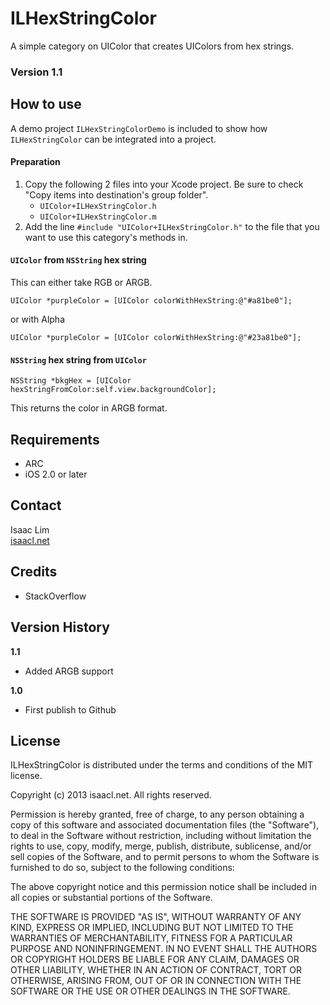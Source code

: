 ILHexStringColor
================

A simple category on UIColor that creates UIColors from hex strings.

### Version 1.1

How to use
----------
A demo project `ILHexStringColorDemo` is included to show how `ILHexStringColor` can be integrated into a project.

#### Preparation
1. Copy the following 2 files into your Xcode project. Be sure to check "Copy items into destination's group folder".
    - `UIColor+ILHexStringColor.h`
    - `UIColor+ILHexStringColor.m`
4. Add the line `#include "UIColor+ILHexStringColor.h"` to the file that you want to use this category's methods in.

#### `UIColor` from `NSString` hex string

  This can either take RGB or ARGB.

    UIColor *purpleColor = [UIColor colorWithHexString:@"#a81be0"];

  or with Alpha

    UIColor *purpleColor = [UIColor colorWithHexString:@"#23a81be0"];

#### `NSString` hex string from `UIColor`

    NSString *bkgHex = [UIColor hexStringFromColor:self.view.backgroundColor];

  This returns the color in ARGB format.

Requirements
------------
- ARC
- iOS 2.0 or later

Contact
-------
Isaac Lim   
[isaacl.net](http://isaacl.net)

Credits
-------
- StackOverflow

Version History
---------------
**1.1**  
- Added ARGB support

**1.0**  
- First publish to Github

License
-------
 ILHexStringColor is distributed under the terms and conditions of the MIT license.

 Copyright (c) 2013 isaacl.net. All rights reserved.

 Permission is hereby granted, free of charge, to any person obtaining a copy
 of this software and associated documentation files (the "Software"), to deal
 in the Software without restriction, including without limitation the rights
 to use, copy, modify, merge, publish, distribute, sublicense, and/or sell
 copies of the Software, and to permit persons to whom the Software is
 furnished to do so, subject to the following conditions:

 The above copyright notice and this permission notice shall be included in
 all copies or substantial portions of the Software.

 THE SOFTWARE IS PROVIDED "AS IS", WITHOUT WARRANTY OF ANY KIND, EXPRESS OR
 IMPLIED, INCLUDING BUT NOT LIMITED TO THE WARRANTIES OF MERCHANTABILITY,
 FITNESS FOR A PARTICULAR PURPOSE AND NONINFRINGEMENT. IN NO EVENT SHALL THE
 AUTHORS OR COPYRIGHT HOLDERS BE LIABLE FOR ANY CLAIM, DAMAGES OR OTHER
 LIABILITY, WHETHER IN AN ACTION OF CONTRACT, TORT OR OTHERWISE, ARISING FROM,
 OUT OF OR IN CONNECTION WITH THE SOFTWARE OR THE USE OR OTHER DEALINGS IN
 THE SOFTWARE.
